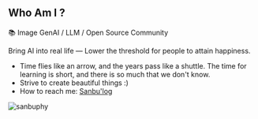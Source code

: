 ## Who Am I ? 

📚 Image GenAI / LLM / Open Source Community

Bring AI into real life — Lower the threshold for people to attain happiness.

- Time flies like an arrow, and the years pass like a shuttle. The time for learning is short, and there is so much that we don't know.
- Strive to create beautiful things :)
- How to reach me: [Sanbu'log](https://www.aispacewalk.cn/)

<p align="left">&nbsp;<img align="left" src="https://github-readme-stats-git-masterrstaa-rickstaa.vercel.app/api?username=sanbuphy&show_icons=true&locale=en&theme=dracula" alt="sanbuphy" /></p>
